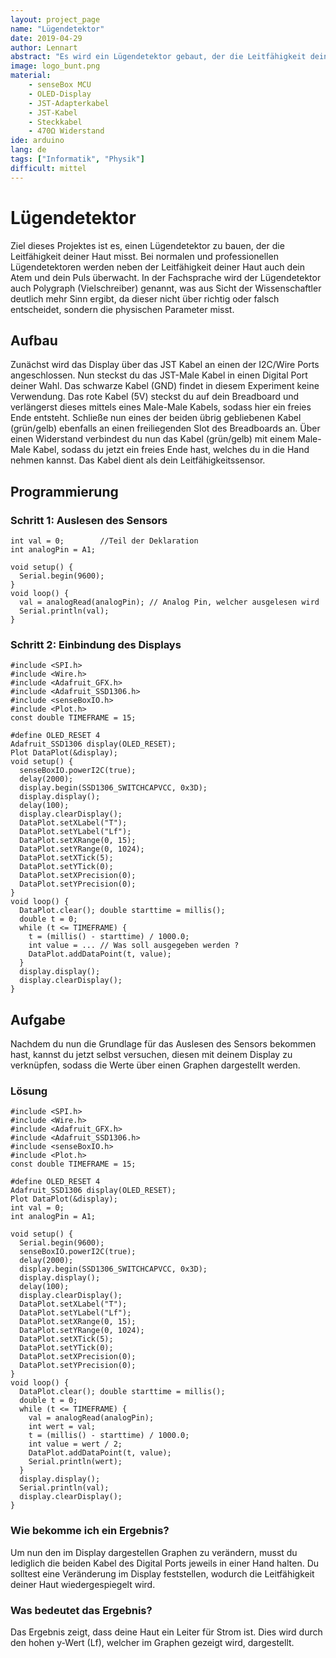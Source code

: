 ```yaml
---
layout: project_page
name: "Lügendetektor"
date: 2019-04-29
author: Lennart
abstract: "Es wird ein Lügendetektor gebaut, der die Leitfähigkeit deiner Haut misst."
image: logo_bunt.png
material:
    - senseBox MCU
    - OLED-Display
    - JST-Adapterkabel
    - JST-Kabel
    - Steckkabel
    - 470Ω Widerstand
ide: arduino    
lang: de
tags: ["Informatik", "Physik"]
difficult: mittel
---
```

# Lügendetektor

Ziel dieses Projektes ist es, einen Lügendetektor zu bauen, der die Leitfähigkeit deiner Haut misst. Bei normalen und professionellen Lügendetektoren werden neben der Leitfähigkeit deiner Haut auch dein Atem und dein Puls überwacht. In der Fachsprache wird der Lügendetektor auch Polygraph (Vielschreiber) genannt, was aus Sicht der Wissenschaftler deutlich mehr Sinn ergibt, da dieser nicht über richtig oder falsch entscheidet, sondern die physischen Parameter misst.


## Aufbau

Zunächst wird das Display über das JST Kabel an einen der I2C/Wire Ports angeschlossen. Nun steckst du das JST-Male Kabel in einen Digital Port deiner Wahl. Das schwarze Kabel (GND) findet in diesem Experiment keine Verwendung. Das rote Kabel (5V) steckst du auf dein Breadboard und verlängerst dieses mittels eines Male-Male Kabels, sodass hier ein freies Ende entsteht. Schließe nun eines der beiden übrig gebliebenen Kabel (grün/gelb) ebenfalls an einen freiliegenden Slot des Breadboards an. Über einen Widerstand verbindest du nun das Kabel (grün/gelb) mit einem Male-Male Kabel, sodass du jetzt ein freies Ende hast, welches du in die Hand nehmen kannst. Das Kabel dient als dein Leitfähigkeitssensor.

## Programmierung

### Schritt 1: Auslesen des Sensors

```arduino
int val = 0;        //Teil der Deklaration
int analogPin = A1;

void setup() {
  Serial.begin(9600);
}
void loop() {
  val = analogRead(analogPin); // Analog Pin, welcher ausgelesen wird
  Serial.println(val);
}

```

### Schritt 2: Einbindung des Displays

```arduino
#include <SPI.h>
#include <Wire.h>
#include <Adafruit_GFX.h>
#include <Adafruit_SSD1306.h>
#include <senseBoxIO.h>
#include <Plot.h>
const double TIMEFRAME = 15;

#define OLED_RESET 4
Adafruit_SSD1306 display(OLED_RESET);
Plot DataPlot(&display);
void setup() {
  senseBoxIO.powerI2C(true);
  delay(2000);
  display.begin(SSD1306_SWITCHCAPVCC, 0x3D);
  display.display();
  delay(100);
  display.clearDisplay();
  DataPlot.setXLabel("T");
  DataPlot.setYLabel("Lf");
  DataPlot.setXRange(0, 15);
  DataPlot.setYRange(0, 1024);
  DataPlot.setXTick(5);
  DataPlot.setYTick(0);
  DataPlot.setXPrecision(0);
  DataPlot.setYPrecision(0);
}
void loop() {
  DataPlot.clear(); double starttime = millis();
  double t = 0;
  while (t <= TIMEFRAME) {
    t = (millis() - starttime) / 1000.0;
    int value = ... // Was soll ausgegeben werden ?
    DataPlot.addDataPoint(t, value);
  }
  display.display();
  display.clearDisplay();
}
```


## Aufgabe

Nachdem du nun die Grundlage für das Auslesen des Sensors bekommen hast, kannst du jetzt selbst versuchen, diesen mit deinem Display zu verknüpfen, sodass die Werte über einen Graphen dargestellt werden. 

### Lösung
```arduino
#include <SPI.h>
#include <Wire.h>
#include <Adafruit_GFX.h>
#include <Adafruit_SSD1306.h>
#include <senseBoxIO.h>
#include <Plot.h>
const double TIMEFRAME = 15;

#define OLED_RESET 4
Adafruit_SSD1306 display(OLED_RESET);
Plot DataPlot(&display);
int val = 0;
int analogPin = A1;

void setup() {
  Serial.begin(9600);
  senseBoxIO.powerI2C(true);
  delay(2000);
  display.begin(SSD1306_SWITCHCAPVCC, 0x3D);
  display.display();
  delay(100);
  display.clearDisplay();
  DataPlot.setXLabel("T");
  DataPlot.setYLabel("Lf");
  DataPlot.setXRange(0, 15);
  DataPlot.setYRange(0, 1024);
  DataPlot.setXTick(5);
  DataPlot.setYTick(0);
  DataPlot.setXPrecision(0);
  DataPlot.setYPrecision(0);
}
void loop() {
  DataPlot.clear(); double starttime = millis();
  double t = 0;
  while (t <= TIMEFRAME) {
    val = analogRead(analogPin);
    int wert = val;
    t = (millis() - starttime) / 1000.0;
    int value = wert / 2;
    DataPlot.addDataPoint(t, value);
    Serial.println(wert);
  }
  display.display();
  Serial.println(val);
  display.clearDisplay();
}
```

<div class="panel panel-info">
  <div class="panel-heading">
    <h3 class="panel-title">Wie bekomme ich ein Ergebnis?</h3>
  </div>
  <div class="panel-body">
Um nun den im Display dargestellen Graphen zu verändern, musst du lediglich die beiden Kabel des Digital Ports jeweils in einer Hand halten. Du solltest eine Veränderung im Display feststellen, wodurch die Leitfähigkeit deiner Haut wiedergespiegelt wird.
  </div>
</div>

<div class="panel panel-info">
  <div class="panel-heading">
    <h3 class="panel-title">Was bedeutet das Ergebnis?</h3>
  </div>
  <div class="panel-body">
Das Ergebnis zeigt, dass deine Haut ein Leiter für Strom ist. Dies wird durch den hohen y-Wert (Lf), welcher im Graphen gezeigt wird, dargestellt.
  </div>
</div>


 